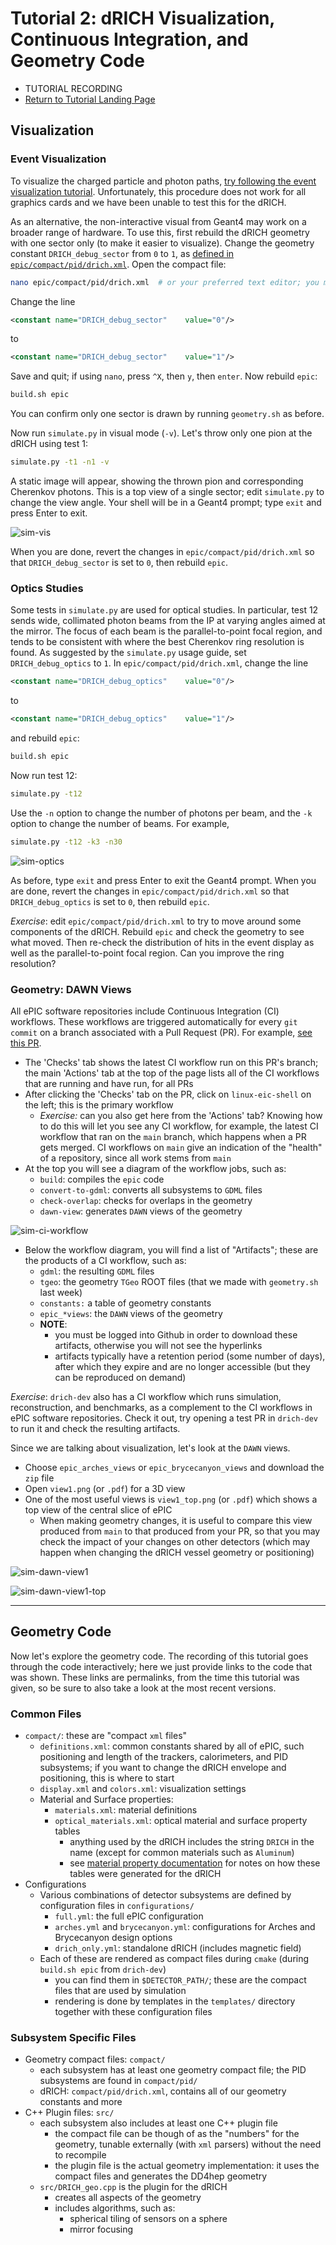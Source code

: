 Tutorial 2: dRICH Visualization, Continuous Integration, and Geometry Code
==========================================================================

- TUTORIAL RECORDING
- [Return to Tutorial Landing Page](README.md)

## Visualization

### Event Visualization

To visualize the charged particle and photon paths, [try following the event visualization tutorial](https://indico.bnl.gov/event/18360/). Unfortunately, this procedure does not work for all graphics cards and we have been unable to test this for the dRICH.

As an alternative, the non-interactive visual from Geant4 may work on a broader range of hardware. To use this, first rebuild the dRICH geometry with one sector only (to make it easier to visualize). Change the geometry constant `DRICH_debug_sector` from `0` to `1`, as [defined in `epic/compact/pid/drich.xml`](https://github.com/eic/epic/blob/d14e80b98cc51fb7acf014f6984caf8fe347aed1/compact/pid/drich.xml#L46). Open the compact file:
```bash
nano epic/compact/pid/drich.xml  # or your preferred text editor; you may need to do this outside of 'eic-shell'
```
Change the line
```xml
<constant name="DRICH_debug_sector"    value="0"/>
```
to
```xml
<constant name="DRICH_debug_sector"    value="1"/>
```
Save and quit; if using `nano`, press `^X`, then `y`, then `enter`. Now rebuild `epic`:
```bash
build.sh epic
```
You can confirm only one sector is drawn by running `geometry.sh` as before.

Now run `simulate.py` in visual mode (`-v`). Let's throw only one pion at the dRICH using test 1:
```bash
simulate.py -t1 -n1 -v
```
A static image will appear, showing the thrown pion and corresponding Cherenkov photons. This is a top view of a single sector; edit `simulate.py` to change the view angle. Your shell will be in a Geant4 prompt; type `exit` and press Enter to exit.

![sim-vis](img/sim-vis.png)

When you are done, revert the changes in `epic/compact/pid/drich.xml` so that `DRICH_debug_sector` is set to `0`, then rebuild `epic`.

### Optics Studies

Some tests in `simulate.py` are used for optical studies. In particular, test 12 sends wide, collimated photon beams from the IP at varying angles aimed at the mirror. The focus of each beam is the parallel-to-point focal region, and tends to be consistent with where the best Cherenkov ring resolution is found. As suggested by the `simulate.py` usage guide, set `DRICH_debug_optics` to `1`. In `epic/compact/pid/drich.xml`, change the line
```xml
<constant name="DRICH_debug_optics"    value="0"/>
```
to
```xml
<constant name="DRICH_debug_optics"    value="1"/>
```
and rebuild `epic`:
```bash
build.sh epic
```
Now run test 12:
```bash
simulate.py -t12
```
Use the `-n` option to change the number of photons per beam, and the `-k` option to change the number of beams. For example,
```bash
simulate.py -t12 -k3 -n30
```

![sim-optics](img/sim-optics.png)

As before, type `exit` and press Enter to exit the Geant4 prompt.
When you are done, revert the changes in `epic/compact/pid/drich.xml` so that `DRICH_debug_optics` is set to `0`, then rebuild `epic`.

_Exercise_: edit `epic/compact/pid/drich.xml` to try to move around some components of the dRICH. Rebuild `epic` and check the geometry to see what moved. Then re-check the distribution of hits in the event display as well as the parallel-to-point focal region. Can you improve the ring resolution?


### Geometry: DAWN Views

All ePIC software repositories include Continuous Integration (CI) workflows. These workflows are triggered automatically for every `git commit` on a branch associated with a Pull Request (PR). For example, [see this PR](https://github.com/eic/epic/pull/445).
- The 'Checks' tab shows the latest CI workflow run on this PR's branch; the main 'Actions' tab at the top of the page lists all of the CI workflows that are running and have run, for all PRs
- After clicking the 'Checks' tab on the PR, click on `linux-eic-shell` on the left; this is the primary workflow
  - _Exercise:_ can you also get here from the 'Actions' tab? Knowing how to do this will let you see any CI workflow, for example, the latest CI workflow that ran on the `main` branch, which happens when a PR gets merged. CI workflows on `main` give an indication of the "health" of a repository, since all work stems from `main`
- At the top you will see a diagram of the workflow jobs, such as:
  - `build`: compiles the `epic` code
  - `convert-to-gdml`: converts all subsystems to `GDML` files
  - `check-overlap`: checks for overlaps in the geometry
  - `dawn-view`: generates `DAWN` views of the geometry

![sim-ci-workflow](img/sim-ci-workflow.png)

- Below the workflow diagram, you will find a list of "Artifacts"; these are the products of a CI workflow, such as:
  - `gdml`: the resulting `GDML` files
  - `tgeo`: the geometry `TGeo` ROOT files (that we made with `geometry.sh` last week)
  - `constants:` a table of geometry constants
  - `epic_*views`: the `DAWN` views of the geometry
  - **NOTE**:
    - you must be logged into Github in order to download these artifacts, otherwise you will not see the hyperlinks
    - artifacts typically have a retention period (some number of days), after which they expire and are no longer accessible (but they can be reproduced on demand)

_Exercise_: `drich-dev` also has a CI workflow which runs simulation, reconstruction, and benchmarks, as a complement to the CI workflows in ePIC software repositories. Check it out, try opening a test PR in `drich-dev` to run it and check the resulting artifacts.

Since we are talking about visualization, let's look at the `DAWN` views.
- Choose `epic_arches_views` or `epic_brycecanyon_views` and download the `zip` file
- Open `view1.png` (or `.pdf`) for a 3D view
- One of the most useful views is `view1_top.png` (or `.pdf`) which shows a top view of the central slice of ePIC
  - When making geometry changes, it is useful to compare this view produced from `main` to that produced from your PR, so that you may check the impact of your changes on other detectors (which may happen when changing the dRICH vessel geometry or positioning)

![sim-dawn-view1](img/sim-dawn-view1.png)

![sim-dawn-view1-top](img/sim-dawn-view1_top.png)


---

## Geometry Code

Now let's explore the geometry code. The recording of this tutorial goes through the code interactively; here we just provide links to the code that was shown. These links are permalinks, from the time this tutorial was given, so be sure to also take a look at the most recent versions.

### Common Files
- `compact/`: these are "compact `xml` files"
  - `definitions.xml`: common constants shared by all of ePIC, such positioning and length of the trackers, calorimeters, and PID subsystems; if you want to change the dRICH envelope and positioning, this is where to start
  - `display.xml` and `colors.xml`: visualization settings
  - Material and Surface properties:
    - `materials.xml`: material definitions
    - `optical_materials.xml`: optical material and surface property tables
      - anything used by the dRICH includes the string `DRICH` in the name (except for common materials such as `Aluminum`)
      - see [material property documentation](../material_tables.md) for notes on how these tables were generated for the dRICH
- Configurations
  - Various combinations of detector subsystems are defined by configuration files in `configurations/`
    - `full.yml`: the full ePIC configuration
    - `arches.yml` and `brycecanyon.yml`: configurations for Arches and Brycecanyon design options
    - `drich_only.yml`: standalone dRICH (includes magnetic field)
  - Each of these are rendered as compact files during `cmake` (during `build.sh epic` from `drich-dev`)
    - you can find them in `$DETECTOR_PATH/`; these are the compact files that are used by simulation
    - rendering is done by templates in the `templates/` directory together with these configuration files

### Subsystem Specific Files
- Geometry compact files: `compact/`
  - each subsystem has at least one geometry compact file; the PID subsystems are found in `compact/pid/`
  - dRICH: `compact/pid/drich.xml`, contains all of our geometry constants and more
- C++ Plugin files: `src/`
  - each subsystem also includes at least one C++ plugin file
    - the compact file can be though of as the "numbers" for the geometry, tunable externally (with `xml` parsers) without the need to recompile
    - the plugin file is the actual geometry implementation: it uses the compact files and generates the DD4hep geometry
  - `src/DRICH_geo.cpp` is the plugin for the dRICH
    - creates all aspects of the geometry
    - includes algorithms, such as:
      - spherical tiling of sensors on a sphere
      - mirror focusing
